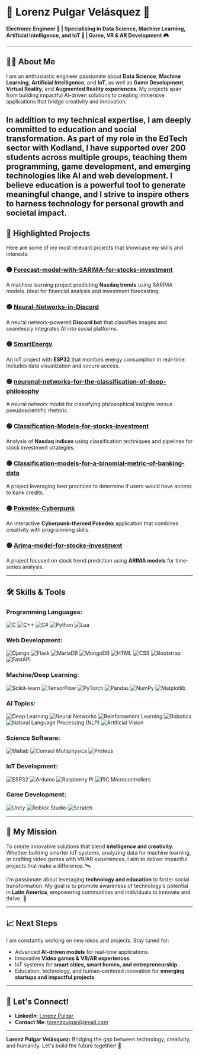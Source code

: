 # 🌟 Lorenz Pulgar Velásquez 🌟

**Electronic Engineer 🔌 | Specializing in Data Science, Machine Learning, Artificial Intelligence, and IoT 🤖 | Game, VR & AR Development 🎮**

---

## 👨‍💻 About Me

I am an enthusiastic engineer passionate about **Data Science**, **Machine Learning**, **Artificial Intelligence**, and **IoT**, as well as **Game Development**, **Virtual Reality**, and **Augmented Reality experiences**. My projects span from building impactful AI-driven solutions to creating immersive applications that bridge creativity and innovation. 

In addition to my technical expertise, I am deeply committed to education and social transformation. As part of my role in the EdTech sector with **Kodland**, I have supported over 200 students across multiple groups, teaching them programming, game development, and emerging technologies like AI and web development. I believe education is a powerful tool to generate meaningful change, and I strive to inspire others to harness technology for personal growth and societal impact.
---

## 🚀 Highlighted Projects

Here are some of my most relevant projects that showcase my skills and interests:

### 🟢 [Forecast-model-with-SARIMA-for-stocks-investment](https://github.com/Lorenzpulgar/Forecast-model-with-SARIMA-for-stocks-investment)
A machine learning project predicting **Nasdaq trends** using SARIMA models. Ideal for financial analysis and investment forecasting.

### 🟢 [Neural-Networks-in-Discord](https://github.com/Lorenzpulgar/Neural-Networks-in-Discord)
A neural network-powered **Discord bot** that classifies images and seamlessly integrates AI into social platforms.

### 🟢 [SmartEnergy](https://github.com/Lorenzpulgar/SmartEnergy)
An IoT project with **ESP32** that monitors energy consumption in real-time. Includes data visualization and secure access.

### 🟢 [neuronal-networks-for-the-classification-of-deep-philosophy](https://github.com/Lorenzpulgar/neuronal-networks-for-the-classification-of-deep-philosophy)
A neural network model for classifying philosophical insights versus pseudoscientific rhetoric.

### 🟢 [Classification-Models-for-stocks-investment](https://github.com/Lorenzpulgar/Classification-Models-for-stocks-investment)
Analysis of **Nasdaq indices** using classification techniques and pipelines for stock investment strategies.

### 🟢 [Classification-models-for-a-binomial-metric-of-banking-data](https://github.com/Lorenzpulgar/Classification-models-for-a-binomial-metric-of-banking-data)
A project leveraging best practices to determine if users would have access to bank credits.

### 🟢 [Pokedex-Cyberpunk](https://github.com/Lorenzpulgar/Pokedex-Cyberpunk)
An interactive **Cyberpunk-themed Pokedex** application that combines creativity with programming skills.

### 🟢 [Arima-model-for-stocks-investment](https://github.com/Lorenzpulgar/Arima-model-for-stocks-investment)
A project focused on stock trend prediction using **ARIMA models** for time-series analysis.

---

## 🛠️ Skills & Tools

### Programming Languages:
![C](https://img.shields.io/badge/C-00599C?style=for-the-badge&logo=c&logoColor=white)
![C++](https://img.shields.io/badge/C++-00599C?style=for-the-badge&logo=cplusplus&logoColor=white)
![C#](https://img.shields.io/badge/C%23-239120?style=for-the-badge&logo=csharp&logoColor=white)
![Python](https://img.shields.io/badge/Python-3776AB?style=for-the-badge&logo=python&logoColor=white)
![Lua](https://img.shields.io/badge/Lua-2C2D72?style=for-the-badge&logo=lua&logoColor=white)

### Web Development:
![Django](https://img.shields.io/badge/Django-092E20?style=for-the-badge&logo=django&logoColor=white)
![Flask](https://img.shields.io/badge/Flask-000000?style=for-the-badge&logo=flask&logoColor=white)
![MariaDB](https://img.shields.io/badge/MariaDB-003545?style=for-the-badge&logo=mariadb&logoColor=white)
![MongoDB](https://img.shields.io/badge/MongoDB-47A248?style=for-the-badge&logo=mongodb&logoColor=white)
![HTML](https://img.shields.io/badge/HTML-E34F26?style=for-the-badge&logo=html5&logoColor=white)
![CSS](https://img.shields.io/badge/CSS-1572B6?style=for-the-badge&logo=css3&logoColor=white)
![Bootstrap](https://img.shields.io/badge/Bootstrap-7952B3?style=for-the-badge&logo=bootstrap&logoColor=white)
![FastAPI](https://img.shields.io/badge/FastAPI-009688?style=for-the-badge&logo=fastapi&logoColor=white)

### Machine/Deep Learning:
![Scikit-learn](https://img.shields.io/badge/Scikit--learn-F7931E?style=for-the-badge&logo=scikit-learn&logoColor=white)
![TensorFlow](https://img.shields.io/badge/TensorFlow-FF6F00?style=for-the-badge&logo=tensorflow&logoColor=white)
![PyTorch](https://img.shields.io/badge/PyTorch-EE4C2C?style=for-the-badge&logo=pytorch&logoColor=white)
![Pandas](https://img.shields.io/badge/Pandas-150458?style=for-the-badge&logo=pandas&logoColor=white)
![NumPy](https://img.shields.io/badge/NumPy-013243?style=for-the-badge&logo=numpy&logoColor=white)
![Matplotlib](https://img.shields.io/badge/Matplotlib-3776AB?style=for-the-badge&logo=python&logoColor=white)

### AI Topics:
![Deep Learning](https://img.shields.io/badge/Deep%20Learning-FF6F00?style=for-the-badge&logo=tensorflow&logoColor=white)
![Neural Networks](https://img.shields.io/badge/Neural%20Networks-FF6F00?style=for-the-badge&logo=keras&logoColor=white)
![Reinforcement Learning](https://img.shields.io/badge/Reinforcement%20Learning-5C2D91?style=for-the-badge&logo=python&logoColor=white)
![Robotics](https://img.shields.io/badge/Robotics-0078D7?style=for-the-badge&logo=raspberry-pi&logoColor=white)
![Natural Language Processing (NLP)](https://img.shields.io/badge/NLP-43853D?style=for-the-badge&logo=numpy&logoColor=white)
![Artificial Vision](https://img.shields.io/badge/Artificial%20Vision-1C1E24?style=for-the-badge&logo=opencv&logoColor=white)

### Science Software:
![Matlab](https://img.shields.io/badge/Matlab-0076A8?style=for-the-badge&logo=mathworks&logoColor=white)
![Comsol Multiphysics](https://img.shields.io/badge/Comsol-Multiphysics-FF6600?style=for-the-badge&logo=comsol&logoColor=white)
![Proteus](https://img.shields.io/badge/Proteus-3776AB?style=for-the-badge&logo=proteus&logoColor=white)

### IoT Development:
![ESP32](https://img.shields.io/badge/ESP32-0078D7?style=for-the-badge&logo=esp32&logoColor=white)
![Arduino](https://img.shields.io/badge/Arduino-00979D?style=for-the-badge&logo=arduino&logoColor=white)
![Raspberry Pi](https://img.shields.io/badge/Raspberry-Pi-A22846?style=for-the-badge&logo=raspberry-pi&logoColor=white)
![PIC Microcontrollers](https://img.shields.io/badge/PIC-Microcontroller-3776AB?style=for-the-badge&logo=embedded&logoColor=white)

### Game Development:
![Unity](https://img.shields.io/badge/Unity-000000?style=for-the-badge&logo=unity&logoColor=white)
![Roblox Studio](https://img.shields.io/badge/Roblox-Studio-D8DEE9?style=for-the-badge&logo=roblox&logoColor=black)
![Scratch](https://img.shields.io/badge/Scratch-4D97FF?style=for-the-badge&logo=scratch&logoColor=white)

---

## 🎯 My Mission

To create innovative solutions that blend **intelligence and creativity**. Whether building smarter IoT systems, analyzing data for machine learning, or crafting video games with VR/AR experiences, I aim to deliver impactful projects that make a difference. 🛰️ 

I'm passionate about leveraging **technology and education** to foster social transformation. My goal is to promote awareness of technology's potential in **Latin America**, empowering communities and individuals to innovate and thrive. 🙏

---

## 📈 Next Steps

I am constantly working on new ideas and projects. Stay tuned for:
- Advanced **AI-driven models** for real-time applications.
- Innovative **Video games & VR/AR experiences**.
- IoT systems for **smart cities, smart homes, and entrepreneurship.**.
- Education, technology, and human-centered innovation for **emerging startups and impactful projects**.

---

## 🤝 Let's Connect!

- **LinkedIn**: [Lorenz Pulgar](https://www.linkedin.com/in/lorenzpulgar/)
- **Contact Me**: lorenzpulgar@gmail.com

---

**Lorenz Pulgar Velásquez:** Bridging the gap between technology, creativity, and humanity. Let's build the future together! 🌟
